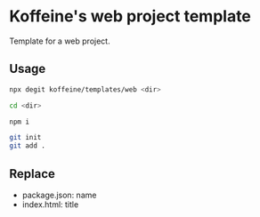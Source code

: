 # Koffeine's web project template

Template for a web project.

## Usage

```sh
npx degit koffeine/templates/web <dir>

cd <dir>

npm i

git init
git add .
```

## Replace

- package.json: name
- index.html: title
